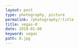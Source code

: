 ```yaml
---
layout: post
type: photography, picture
permalink: /photography/:title
title: vegas-8
date: 2018-01-08
keyword: vegas
path: 8.jpg
---
```



